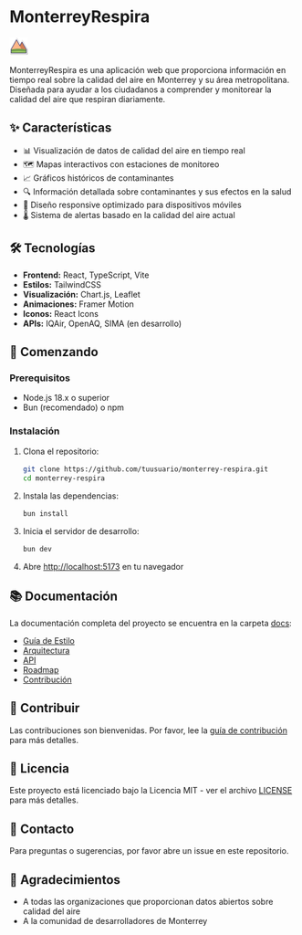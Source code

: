 # MonterreyRespira

![MonterreyRespira Logo](public/mty.png)

MonterreyRespira es una aplicación web que proporciona información en tiempo real sobre la calidad del aire en Monterrey y su área metropolitana. Diseñada para ayudar a los ciudadanos a comprender y monitorear la calidad del aire que respiran diariamente.

## ✨ Características

- 📊 Visualización de datos de calidad del aire en tiempo real
- 🗺️ Mapas interactivos con estaciones de monitoreo
- 📈 Gráficos históricos de contaminantes
- 🔍 Información detallada sobre contaminantes y sus efectos en la salud
- 📱 Diseño responsive optimizado para dispositivos móviles
- 🌡️ Sistema de alertas basado en la calidad del aire actual

## 🛠️ Tecnologías

- **Frontend:** React, TypeScript, Vite
- **Estilos:** TailwindCSS
- **Visualización:** Chart.js, Leaflet
- **Animaciones:** Framer Motion
- **Iconos:** React Icons
- **APIs:** IQAir, OpenAQ, SIMA (en desarrollo)

## 🚀 Comenzando

### Prerequisitos

- Node.js 18.x o superior
- Bun (recomendado) o npm

### Instalación

1. Clona el repositorio:
   ```bash
   git clone https://github.com/tuusuario/monterrey-respira.git
   cd monterrey-respira
   ```

2. Instala las dependencias:
   ```bash
   bun install
   ```

3. Inicia el servidor de desarrollo:
   ```bash
   bun dev
   ```

4. Abre [http://localhost:5173](http://localhost:5173) en tu navegador

## 📚 Documentación

La documentación completa del proyecto se encuentra en la carpeta [docs](./docs):

- [Guía de Estilo](./docs/style-guide.md)
- [Arquitectura](./docs/architecture.md)
- [API](./docs/api.md)
- [Roadmap](./docs/roadmap.md)
- [Contribución](./docs/contributing.md)

## 🤝 Contribuir

Las contribuciones son bienvenidas. Por favor, lee la [guía de contribución](./docs/contributing.md) para más detalles.

## 📝 Licencia

Este proyecto está licenciado bajo la Licencia MIT - ver el archivo [LICENSE](LICENSE) para más detalles.

## 📧 Contacto

Para preguntas o sugerencias, por favor abre un issue en este repositorio.

## 🙏 Agradecimientos

- A todas las organizaciones que proporcionan datos abiertos sobre calidad del aire
- A la comunidad de desarrolladores de Monterrey
